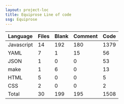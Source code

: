 ```yaml
---
layout: project-loc
title: Equiprose Line of code
ssg: Equiprose
---
```

<div class="table-responsive">
<table class="table">
<thead><tr>
<th>Language</th>
<th>Files</th>
<th>Blank</th>
<th>Comment</th>
<th>Code</th>
</tr></thead><tbody>
<tr><td>Javascript</td><td> 14</td><td> 192</td><td> 180</td><td> 1379</td></tr>
<tr><td>YAML</td><td> 7</td><td> 1</td><td> 15</td><td> 56</td></tr>
<tr><td>JSON</td><td> 1</td><td> 0</td><td> 0</td><td> 53</td></tr>
<tr><td>make</td><td> 1</td><td> 6</td><td> 0</td><td> 13</td></tr>
<tr><td>HTML</td><td> 5</td><td> 0</td><td> 0</td><td> 5</td></tr>
<tr><td>CSS</td><td> 2</td><td> 0</td><td> 0</td><td> 2</td></tr>
<tr><td>Total</td><td>30</td><td>199</td><td>195</td><td>1508</td></tr>
</tbody></table></div>
